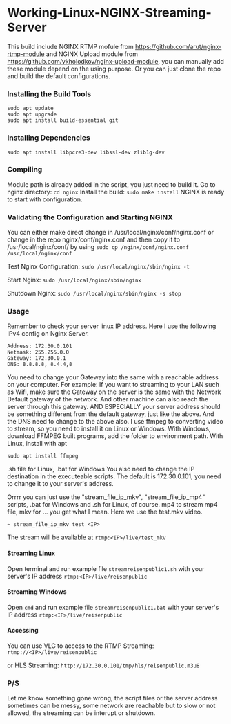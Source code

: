# Working-Linux-NGINX-Streaming-Server
This build include NGINX RTMP mofule from <a>https://github.com/arut/nginx-rtmp-module</a> and NGINX Upload module from <a>https://github.com/vkholodkov/nginx-upload-module</a>, you can manually add these module depend on the using purpose. Or you can just clone the repo and build the default configurations.

### Installing the Build Tools

    sudo apt update
    sudo apt upgrade
    sudo apt install build-essential git

### Installing Dependencies

    sudo apt install libpcre3-dev libssl-dev zlib1g-dev


### Compiling

Module path is already added in the script, you just need to build it.
Go to nginx directory: `cd nginx`
Install the build:  `sudo make install`
NGINX is ready to start with configuration.

### Validating the Configuration and Starting NGINX

You can either make direct change in /usr/local/nginx/conf/nginx.conf or change in the repo nginx/conf/nginx.conf and then copy it to /usr/local/nginx/conf/ by using `sudo cp /nginx/conf/nginx.conf /usr/local/nginx/conf`

Test Nginx Configuration: `sudo /usr/local/nginx/sbin/nginx -t`

Start Nginx: `sudo /usr/local/nginx/sbin/nginx`

Shutdown Nginx: `sudo /usr/local/nginx/sbin/nginx -s stop`

### Usage

Remember to check your server linux IP address. Here I use the following IPv4 config on Nginx Server.

    Address: 172.30.0.101
    Netmask: 255.255.0.0
    Gateway: 172.30.0.1
    DNS: 8.8.8.8, 8.4.4,8

You need to change your Gateway into the same with a reachable address on your computer. For example: If you want to streaming to your LAN such as Wifi, make sure the Gateway on the server is the same with the Network Default gateway of the network. And other machine can also reach the server through this gateway. AND ESPECIALLY your server address should be something different from the default gateway, just like the above.
And the DNS need to change to the above also.
I use ffmpeg to converting video to stream, so you need to install it on Linux or Windows.
With Windows, download FFMPEG built programs, add the folder to environment path.
With Linux, install with apt

    sudo apt install ffmpeg

.sh file for Linux, .bat for Windows
You also need to change the IP destination in the executeable scripts. The default is 172.30.0.101, you need to change it to your server's address.

Orrrr you can just use the "stream_file_ip_mkv", "stream_file_ip_mp4" scripts, .bat for Windows and .sh for Linux, of course.
mp4 to stream mp4 file, mkv for ... you get what I mean.
Here we use the test.mkv video.

    ~ stream_file_ip_mkv test <IP>

The stream will be available at `rtmp:<IP>/live/test_mkv`

<h4>Streaming Linux</h4>

Open terminal and run example file `streamreisenpublic1.sh` with your server's IP address `rtmp:<IP>/live/reisenpublic`

<h4>Streaming Windows</h4>

Open `cmd` and run example file `streamreisenpublic1.bat` with your server's IP address `rtmp:<IP>/live/reisenpublic`

<h4>Accessing</h4>

You can use VLC to access to the RTMP Streaming: `rtmp://<IP>/live/reisenpublic`

or HLS Streaming: `http://172.30.0.101/tmp/hls/reisenpublic.m3u8`

### P/S

Let me know something gone wrong, the script files or the server address sometimes can be messy, some network are reachable but to slow or not allowed, the streaming can be interupt or shutdown.